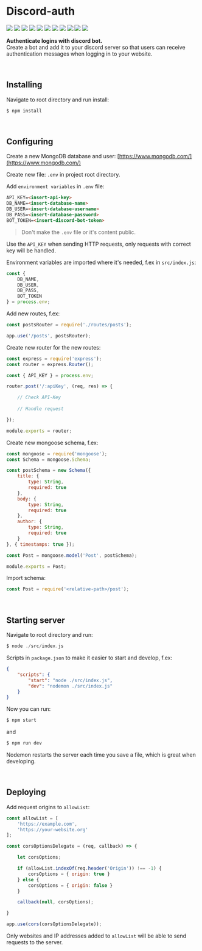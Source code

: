 Discord-auth
============

<img src="https://img.shields.io/badge/build-failing-red" /> <img src="https://img.shields.io/badge/coverage-0%25-red" /> <img src="https://img.shields.io/badge/node-14.16.0-blue" /> <img src="https://img.shields.io/badge/npm-6.14.11-blue" /> <img src="https://img.shields.io/badge/express-4.17.1-blue" /> <img src="https://img.shields.io/badge/mongoose-5.13.5-blue" /> <img src="https://img.shields.io/badge/bcrypt-5.0.1-blue" /> <img src="https://img.shields.io/badge/cors-2.8.5-blue" /> <img src="https://img.shields.io/badge/dotenv-10.0.0-blue" /> <img src="https://img.shields.io/badge/discord.js-12.5.3-blue" /> <img src="https://img.shields.io/badge/discord--buttons-4.0.0-blue" />

**Authenticate logins with discord bot.**<br />
Create a bot and add it to your discord server so that users can receive authentication messages when logging in to your website.

<br />

Installing
----------

Navigate to root directory and run install:

```php
$ npm install
```

<br />

Configuring
-----------

Create a new MongoDB database and user: [https://www.mongodb.com/](https://www.mongodb.com/)

Create new file: `.env` in project root directory.

Add `environment variables` in `.env` file:

```markdown
API_KEY=<insert-api-key>
DB_NAME=<insert-database-name>
DB_USER=<insert-database-username>
DB_PASS=<insert-database-password>
BOT_TOKEN=<insert-discord-bot-token>
```

> Don't make the `.env` file or it's content public.

Use the `API_KEY` when sending HTTP requests, only requests with correct key will be handled.

Environment variables are imported where it's needed, f.ex in `src/index.js`:

```js
const {
    DB_NAME,
    DB_USER,
    DB_PASS,
    BOT_TOKEN
} = process.env;
```

Add new routes, f.ex:

```js
const postsRouter = require('./routes/posts');

app.use('/posts', postsRouter);
```

Create new router for the new routes:

```js
const express = require('express');
const router = express.Router();

const { API_KEY } = process.env;

router.post('/:apiKey', (req, res) => {

    // Check API-Key
    
    // Handle request

});

module.exports = router;
```

Create new mongoose schema, f.ex:

```js
const mongoose = require('mongoose');
const Schema = mongoose.Schema;

const postSchema = new Schema({
    title: {
        type: String,
        required: true
    },
    body: {
        type: String,
        required: true
    },
    author: {
        type: String,
        required: true
    }
}, { timestamps: true });

const Post = mongoose.model('Post', postSchema);

module.exports = Post;
```

Import schema:

```js
const Post = require('<relative-path>/post');
```

<br />

Starting server
---------------

Navigate to root directory and run:

```php
$ node ./src/index.js
```

Scripts in `package.json` to make it easier to start and develop, f.ex:

```json
{
    "scripts": {
        "start": "node ./src/index.js",
        "dev": "nodemon ./src/index.js"
    }
}
```

Now you can run:

```php
$ npm start
```

and

```php
$ npm run dev
```

Nodemon restarts the server each time you save a file, which is great when developing.

<br />

Deploying
---------

Add request origins to `allowList`:

```js
const allowList = [
    'https://example.com',
    'https://your-website.org'
];

const corsOptionsDelegate = (req, callback) => {

    let corsOptions;

    if (allowList.indexOf(req.header('Origin')) !== -1) {
        corsOptions = { origin: true }
    } else {
        corsOptions = { origin: false }
    }

    callback(null, corsOptions);

}

app.use(cors(corsOptionsDelegate));
```

Only websites and IP addresses added to `allowList` will be able to send requests to the server.